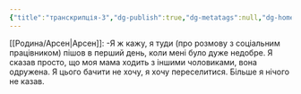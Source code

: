 ```yaml
---
{"title":"транскрипція-3","dg-publish":true,"dg-metatags":null,"dg-home":null,"permalink":"/transkripcziyi/transkripcziya-3/","dgPassFrontmatter":true,"noteIcon":""}
---
```



[[Родина/Арсен\|Арсен]]:
-Я ж кажу, я туди (про розмову з соціальним працівником) пішов в перший день, коли мені було дуже недобре. Я сказав просто, що моя мама ходить з іншими чоловиками, вона одружена. Я цього бачити не хочу, я хочу переселитися. Більше я нічого не казав. 